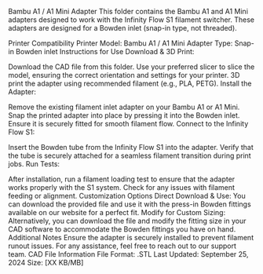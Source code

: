 Bambu A1 / A1 Mini Adapter
This folder contains the Bambu A1 and A1 Mini adapters designed to work with the Infinity Flow S1 filament switcher. These adapters are designed for a Bowden inlet (snap-in type, not threaded).

Printer Compatibility
Printer Model: Bambu A1 / A1 Mini
Adapter Type: Snap-in Bowden inlet
Instructions for Use
Download & 3D Print:

Download the CAD file from this folder.
Use your preferred slicer to slice the model, ensuring the correct orientation and settings for your printer.
3D print the adapter using recommended filament (e.g., PLA, PETG).
Install the Adapter:

Remove the existing filament inlet adapter on your Bambu A1 or A1 Mini.
Snap the printed adapter into place by pressing it into the Bowden inlet.
Ensure it is securely fitted for smooth filament flow.
Connect to the Infinity Flow S1:

Insert the Bowden tube from the Infinity Flow S1 into the adapter.
Verify that the tube is securely attached for a seamless filament transition during print jobs.
Run Tests:

After installation, run a filament loading test to ensure that the adapter works properly with the S1 system.
Check for any issues with filament feeding or alignment.
Customization Options
Direct Download & Use: You can download the provided file and use it with the press-in Bowden fittings available on our website for a perfect fit.
Modify for Custom Sizing: Alternatively, you can download the file and modify the fitting size in your CAD software to accommodate the Bowden fittings you have on hand.
Additional Notes
Ensure the adapter is securely installed to prevent filament runout issues.
For any assistance, feel free to reach out to our support team.
CAD File Information
File Format: .STL
Last Updated: September 25, 2024
Size: [XX KB/MB]
